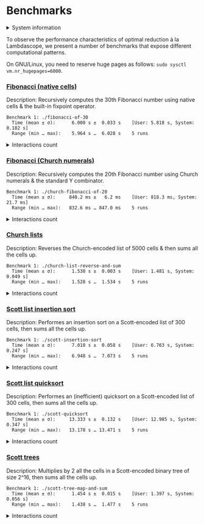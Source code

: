 # Benchmarks

<details>
<summary>System information</summary>

```
                          ./+o+-       etiams@etiams
                  yyyyy- -yyyyyy+      OS: Ubuntu 24.04 noble
               ://+//////-yyyyyyo      Kernel: x86_64 Linux 6.8.0-60-generic
           .++ .:/++++++/-.+sss/`      Uptime: 16m
         .:++o:  /++++++++/:--:/-      Packages: 2799
        o:+o+:++.`..```.-/oo+++++/     Shell: bash 5.2.21
       .:+o:+o/.          `+sssoo+/    Resolution: 3840x2400
  .++/+:+oo+o:`             /sssooo.   DE: GNOME 46.7
 /+++//+:`oo+o               /::--:.   WM: Mutter
 \+/+o+++`o++o               ++////.   WM Theme: Adwaita
  .++.o+++oo+:`             /dddhhh.   GTK Theme: Yaru-red [GTK2/3]
       .+.o+oo:.          `oddhhhh+    Icon Theme: Yaru-red
        \+.++o+o``-````.:ohdhhhhh+     Font: Ubuntu Sans Bold 11 @wght=700
         `:o+++ `ohhhhhhhhyo++os:      Disk: 389G / 484G (85%)
           .o:`.syhhhhhhh/.oo++o`      CPU: AMD Ryzen 9 5900HX with Radeon Graphics @ 16x 4.68GHz
               /osyyyyyyo++ooo+++/     GPU: AMD/ATI Cezanne [Radeon Vega Series / Radeon Vega Mobile Series]
                   ````` +oo+++o\:     RAM: 5849MiB / 15388MiB
                          `oo++.
```

</details>

To observe the performance characteristics of optimal reduction à la Lambdascope, we present a number of benchmarks that expose different computational patterns.

On GNU/Linux, you need to reserve huge pages as follows: `sudo sysctl vm.nr_hugepages=6000`.

### [Fibonacci (native cells)](benchmarks/fibonacci-of-30.c)

Description: Recursively computes the 30th Fibonacci number using native cells & the built-in fixpoint operator.

```
Benchmark 1: ./fibonacci-of-30
  Time (mean ± σ):      6.000 s ±  0.033 s    [User: 5.818 s, System: 0.182 s]
  Range (min … max):    5.964 s …  6.028 s    5 runs
```

<details>
<summary>Interactions count</summary>

```
Annihilation interactions: 17108651
Commutation interactions: 116357003
Beta interactions: 31
Native function calls: 12948453
If-then-elses: 4870845
Fixpoints: 31
Total interactions: 151285014
```

</details>

### [Fibonacci (Church numerals)](benchmarks/church-fibonacci-of-20.c)

Description: Recursively computes the 20th Fibonacci number using Church numerals & the standard Y combinator.

```
Benchmark 1: ./church-fibonacci-of-20
  Time (mean ± σ):     840.2 ms ±   6.2 ms    [User: 818.3 ms, System: 21.7 ms]
  Range (min … max):   832.6 ms … 847.0 ms    5 runs
```

<details>
<summary>Interactions count</summary>

```
Annihilation interactions: 7604496
Commutation interactions: 39991628
Beta interactions: 515068
Native function calls: 0
If-then-elses: 0
Fixpoints: 0
Total interactions: 48111192
```

</details>

### [Church lists](benchmarks/church-list-reverse-and-sum.c)

Description: Reverses the Church-encoded list of 5000 cells & then sums all the cells up.

```
Benchmark 1: ./church-list-reverse-and-sum
  Time (mean ± σ):      1.530 s ±  0.003 s    [User: 1.481 s, System: 0.049 s]
  Range (min … max):    1.528 s …  1.534 s    5 runs
```

<details>
<summary>Interactions count</summary>

```
Annihilation interactions: 12572493
Commutation interactions: 100130017
Beta interactions: 45004
Native function calls: 10000
If-then-elses: 0
Fixpoints: 0
Total interactions: 112757514
```

</details>

### [Scott list insertion sort](benchmarks/scott-insertion-sort.c)

Description: Performes an insertion sort on a Scott-encoded list of 300 cells, then sums all the cells up.

```
Benchmark 1: ./scott-insertion-sort
  Time (mean ± σ):      7.010 s ±  0.058 s    [User: 6.763 s, System: 0.247 s]
  Range (min … max):    6.948 s …  7.073 s    5 runs
```

<details>
<summary>Interactions count</summary>

```
Annihilation interactions: 68763750
Commutation interactions: 334685485
Beta interactions: 183908
Native function calls: 90300
If-then-elses: 44850
Fixpoints: 902
Total interactions: 403769195
```

</details>

### [Scott list quicksort](benchmarks/scott-quicksort.c)

Description: Performes an (inefficient) quicksort on a Scott-encoded list of 300 cells, then sums all the cells up.

```
Benchmark 1: ./scott-quicksort
  Time (mean ± σ):     13.333 s ±  0.132 s    [User: 12.985 s, System: 0.347 s]
  Range (min … max):   13.178 s … 13.471 s    5 runs
```

<details>
<summary>Interactions count</summary>

```
Annihilation interactions: 103271654
Commutation interactions: 788632153
Beta interactions: 545414
Native function calls: 180000
If-then-elses: 89700
Fixpoints: 1206
Total interactions: 892720127
```

</details>

### [Scott trees](benchmarks/scott-tree-map-and-sum.c)

Description: Multiplies by 2 all the cells in a Scott-encoded binary tree of size 2^16, then sums all the cells up.

```
Benchmark 1: ./scott-tree-map-and-sum
  Time (mean ± σ):      1.454 s ±  0.015 s    [User: 1.397 s, System: 0.056 s]
  Range (min … max):    1.438 s …  1.477 s    5 runs
```

<details>
<summary>Interactions count</summary>

```
Annihilation interactions: 12386224
Commutation interactions: 57654433
Beta interactions: 1048667
Native function calls: 262142
If-then-elses: 0
Fixpoints: 66
Total interactions: 71351532
```

</details>
